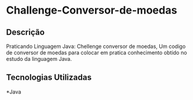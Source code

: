 ﻿# Challenge-Conversor-de-moedas

## Descrição

Praticando Linguagem Java: Chellenge conversor de moedas, Um codigo de conversor de moedas para colocar em pratica conhecimento obtido no estudo da linguagem Java.

## Tecnologias Utilizadas

*Java



